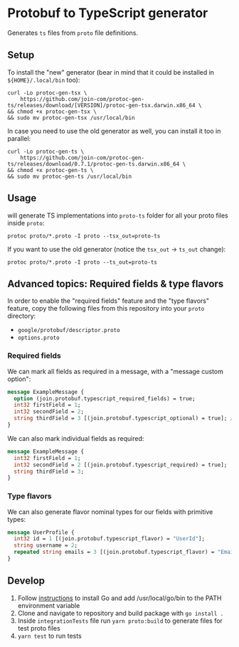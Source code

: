 # Protobuf to TypeScript generator

Generates `ts` files from `proto` file definitions.

## Setup

To install the "new" generator (bear in mind that it could be installed in `${HOME}/.local/bin` too):
```
curl -Lo protoc-gen-tsx \
    https://github.com/join-com/protoc-gen-ts/releases/download/[VERSION]/protoc-gen-tsx.darwin.x86_64 \
&& chmod +x protoc-gen-tsx \
&& sudo mv protoc-gen-tsx /usr/local/bin
```

In case you need to use the old generator as well, you can install it too in parallel:
```
curl -Lo protoc-gen-ts \
    https://github.com/join-com/protoc-gen-ts/releases/download/0.7.1/protoc-gen-ts.darwin.x86_64 \
&& chmod +x protoc-gen-ts \
&& sudo mv protoc-gen-ts /usr/local/bin
```

## Usage

will generate TS implementations into `proto-ts` folder for all your proto files inside `proto`:
```
protoc proto/*.proto -I proto --tsx_out=proto-ts
```

If you want to use the old generator (notice the `tsx_out` -> `ts_out` change):
```
protoc proto/*.proto -I proto --ts_out=proto-ts
```

## Advanced topics: Required fields & type flavors

In order to enable the "required fields" feature and the "type flavors" feature,
copy the following files from this repository into your `proto` directory:
- `google/protobuf/descriptor.proto`
- `options.proto`

### Required fields

We can mark all fields as required in a message, with a "message custom option":
```proto
message ExampleMessage {
  option (join.protobuf.typescript_required_fields) = true;
  int32 firstField = 1;
  int32 secondField = 2;
  string thirdField = 3 [(join.protobuf.typescript_optional) = true]; // We can mark fields as optional
}
```

We can also mark individual fields as required:
```proto
message ExampleMessage {
  int32 firstField = 1;
  int32 secondField = 2 [(join.protobuf.typescript_required) = true];
  string thirdField = 3;
}
```

### Type flavors

We can also generate flavor nominal types for our fields with primitive types:
```proto
message UserProfile {
  int32 id = 1 [(join.protobuf.typescript_flavor) = "UserId"];
  string username = 2;
  repeated string emails = 3 [(join.protobuf.typescript_flavor) = "Email"];
}
```

## Develop

1. Follow [instructions](https://golang.org/doc/install) to install Go and add /usr/local/go/bin to the PATH environment variable
2. Clone and navigate to repository and build package with `go install .`
3. Inside `integrationTests` file run `yarn proto:build` to generate files for test proto files
4. `yarn test` to run tests
